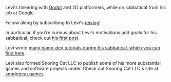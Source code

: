 Levi's tinkering with [Godot](https://godotengine.org/) and 2D platformers, while on sabbatical from his job at Google.

Follow along by subscribing to Levi's [devlog](https://devlog.levi.dev)!

In particular, if you're curious about Levi's motivations and goals for his sabbatical, check out [his first post](https://devlog.levi.dev/2021/01/wait-what-am-i-doing.html).

Levi wrote [many game-dev tutorials during his sabbatical, which you can find here](https://levi.dev/game-dev-tutorials).

Levi also formed Snoring Cat LLC to publish some of his more substantial games and software projects under. Check out Snoring Cat LLC's site at [snoringcat.games](https://snoringcat.games).